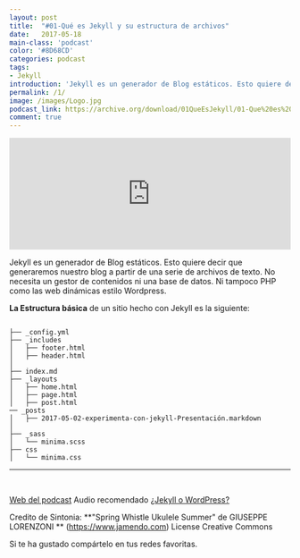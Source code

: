 ```yaml
---
layout: post
title:  "#01-Qué es Jekyll y su estructura de archivos"
date:   2017-05-18 
main-class: 'podcast'
color: '#8D68CD'
categories: podcast
tags: 
- Jekyll
introduction: 'Jekyll es un generador de Blog estáticos. Esto quiere decir que generaremos nuestro blog a partir de una serie de archivos de texto'
permalink: /1/
image: /images/Logo.jpg
podcast_link: https://archive.org/download/01QueEsJekyll/01-Que%20es%20Jekyll.mp3
comment: true
---
```

<center>
<iframe width="100%" height="200" frameborder="0" allowfullscreen="" scrolling="no" src="http://www.ivoox.com/player_ej_18788794_2_1.html?data=kp2kmp2bfZWhhpywj5WbaZS1lZiah5yncZKhhpywj5eRaZi3jpaah5yncbLphqigh6adb8bnjK_Szd7QsIztjNjijcrXuNPpxNni1MaPqMafwtfQys7as9Shhpywj9HTts7Z25ajj4qbh46k&"></iframe>
</center>


Jekyll es un generador de Blog estáticos. Esto quiere decir que generaremos nuestro blog a partir de una serie de archivos de texto. No necesita un gestor de contenidos ni una base de datos. Ni tampoco PHP como las web dinámicas estilo Wordpress.

**La Estructura básica** de un sitio hecho con Jekyll es la siguiente:

```

├── _config.yml
├── _includes
│   ├── footer.html
│   ├── header.html
│   
├── index.md
├── _layouts
│   ├── home.html
│   ├── page.html
│   ├── post.html
── _posts
│   ├── 2017-05-02-experimenta-con-jekyll-Presentación.markdown
│
├── _sass
│   └── minima.scss
├── css
│   └── minima.css

```


___


<br>

[Web del podcast](lormez16.github.io/experimenta-con-jekyll)
Audio recomendado [¿Jekyll o WordPress?](https://ugeek.github.io/052.-Jekyll-o-Wordpress/)


Credito de Sintonia:
**"Spring Whistle Ukulele Summer" de GIUSEPPE LORENZONI ** (https://www.jamendo.com)
License Creative Commons

Si te ha gustado compártelo en tus redes favoritas.



[mp3]: https://archive.org/download/01QueEsJekyll/01-Que%20es%20Jekyll.mp3